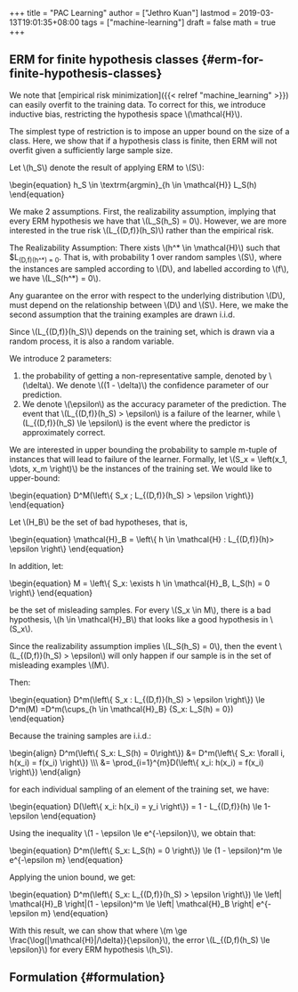 +++
title = "PAC Learning"
author = ["Jethro Kuan"]
lastmod = 2019-03-13T19:01:35+08:00
tags = ["machine-learning"]
draft = false
math = true
+++

## ERM for finite hypothesis classes {#erm-for-finite-hypothesis-classes}

We note that [empirical risk minimization]({{< relref "machine_learning" >}}) can easily overfit
to the training data. To correct for this, we introduce inductive
bias, restricting the hypothesis space \\(\mathcal{H}\\).

The simplest type of restriction is to impose an upper bound on the
size of a class. Here, we show that if a hypothesis class is finite,
then ERM will not overfit given a sufficiently large sample size.

Let \\(h\_S\\) denote the result of applying ERM to \\(S\\):

\begin{equation}
  h\_S \in \textrm{argmin}\_{h \in \mathcal{H}} L\_S(h)
\end{equation}

We make 2 assumptions. First, the realizability assumption, implying
that every ERM hypothesis we have that \\(L\_S(h\_S) = 0\\). However, we are
more interested in the true risk \\(L\_{(D,f)}(h\_S)\\) rather than the
empirical risk.

<div class="definition">
  <div></div>

The Realizability Assumption: There xists \\(h^\* \in \mathcal{H}\\) such
that $L<sub>(D,f)(h^\*) = 0</sub>. That is, with probability 1 over random
samples \\(S\\), where the instances are sampled according to \\(D\\), and
labelled according to \\(f\\), we have \\(L\_S(h^\*) = 0\\).

</div>

Any guarantee on the error with respect to the underlying distribution
\\(D\\), must depend on the relationship between \\(D\\) and \\(S\\). Here, we
make the second assumption that the training examples are drawn i.i.d.

Since \\(L\_{(D,f)}(h\_S)\\) depends on the training set, which is drawn via
a random process, it is also a random variable.

We introduce 2 parameters:

1.  the probability of getting a non-representative sample, denoted by
    \\(\delta\\). We denote \\((1 - \delta)\\) the confidence parameter of our prediction.
2.  We denote \\(\epsilon\\) as the accuracy parameter of the prediction.
    The event that \\(L\_{(D,f)}(h\_S) > \epsilon\\) is a failure of the
    learner, while \\(L\_{(D,f)}(h\_S) \le \epsilon\\) is the event where the
    predictor is approximately correct.

We are interested in upper bounding the probability to sample m-tuple
of instances that will lead to failure of the learner. Formally, let
\\(S\_x = \left(x\_1, \dots, x\_m \right)\\) be the instances of the training
set. We would like to upper-bound:

\begin{equation}
  D^M(\left\\{ S\_x ; L\_{(D,f)}(h\_S) > \epsilon \right\\})
\end{equation}

Let \\(H\_B\\) be the set of bad hypotheses, that is,

\begin{equation}
  \mathcal{H}\_B = \left\\{ h \in \mathcal{H} : L\_{(D,f)}(h)> \epsilon \right\\}
\end{equation}

In addition, let:

\begin{equation}
M = \left\\{ S\_x: \exists h \in \mathcal{H}\_B, L\_S(h) = 0 \right\\}
\end{equation}

be the set of misleading samples. For every \\(S\_x \in M\\), there is a
bad hypothesis, \\(h \in \mathcal{H}\_B\\) that looks like a good
hypothesis in \\(S\_x\\).

Since the realizability assumption implies \\(L\_S(h\_S) = 0\\), then the
event \\(L\_{(D,f)}(h\_S) > \epsilon\\) will only happen if our sample is
in the set of misleading examples \\(M\\).

Then:

\begin{equation}
  D^m(\left\\{ S\_x : L\_{(D,f)}(h\_S) > \epsilon \right\\}) \le D^m(M)
  =D^m(\cups\_{h \in \mathcal{H}\_B} {S\_x: L\_S(h) = 0})
\end{equation}

Because the training samples are i.i.d.:

\begin{align}
  D^m(\left\\{ S\_x: L\_S(h) = 0\right\\}) &= D^m(\left\\{ S\_x: \forall i,
                                         h(x\_i) = f(x\_i) \right\\}) \\\\\\
  &=  \prod\_{i=1}^{m}D(\left\\{ x\_i: h(x\_i) = f(x\_i) \right\\})
\end{align}

for each individual sampling of an element of the training set, we
have:

\begin{equation}
  D(\left\\{ x\_i: h(x\_i) = y\_i \right\\}) = 1 - L\_{(D,f)}(h) \le 1- \epsilon
\end{equation}

Using the inequality \\(1 - \epsilon \le e^{-\epsilon}\\), we obtain that:

\begin{equation}
  D^m(\left\\{ S\_x: L\_S(h) = 0 \right\\}) \le (1 - \epsilon)^m \le
  e^{-\epsilon m}
\end{equation}

Applying the union bound, we get:

\begin{equation}
  D^m(\left\\{ S\_x: L\_{(D,f)}(h\_S) > \epsilon \right\\}) \le \left| \mathcal{H}\_B \right|(1 - \epsilon)^m \le
  \left| \mathcal{H}\_B \right| e^{-\epsilon m}
\end{equation}

With this result, we can show that where \\(m \ge
\frac{\log(|\mathcal{H}|/\delta)}{\epsilon}\\), the error \\(L\_{(D,f)(h\_S)
\le \epsilon}\\) for every ERM hypothesis \\(h\_S\\).


## Formulation {#formulation}
